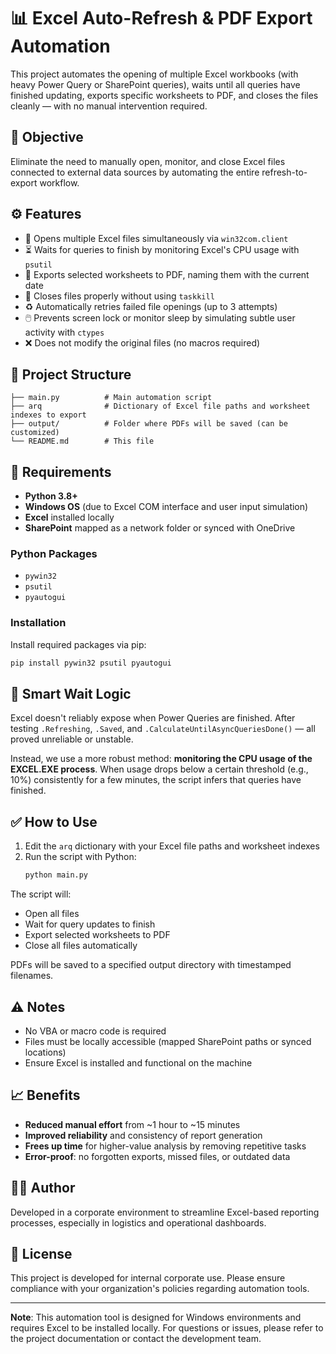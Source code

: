 # 📊 Excel Auto-Refresh & PDF Export Automation

This project automates the opening of multiple Excel workbooks (with heavy Power Query or SharePoint queries), waits until all queries have finished updating, exports specific worksheets to PDF, and closes the files cleanly — with no manual intervention required.

## 🚀 Objective

Eliminate the need to manually open, monitor, and close Excel files connected to external data sources by automating the entire refresh-to-export workflow.

## ⚙️ Features

- 🔄 Opens multiple Excel files simultaneously via `win32com.client`
- ⏳ Waits for queries to finish by monitoring Excel's CPU usage with `psutil`
- 📂 Exports selected worksheets to PDF, naming them with the current date
- 🛑 Closes files properly without using `taskkill`
- ♻️ Automatically retries failed file openings (up to 3 attempts)
- 🖱️ Prevents screen lock or monitor sleep by simulating subtle user activity with `ctypes`
- ❌ Does not modify the original files (no macros required)

## 📁 Project Structure

```
├── main.py          # Main automation script
├── arq              # Dictionary of Excel file paths and worksheet indexes to export
├── output/          # Folder where PDFs will be saved (can be customized)
└── README.md        # This file
```

## 🧰 Requirements

- **Python 3.8+**
- **Windows OS** (due to Excel COM interface and user input simulation)
- **Excel** installed locally
- **SharePoint** mapped as a network folder or synced with OneDrive

### Python Packages

- `pywin32`
- `psutil`
- `pyautogui`

### Installation

Install required packages via pip:

```bash
pip install pywin32 psutil pyautogui
```

## 🧠 Smart Wait Logic

Excel doesn't reliably expose when Power Queries are finished. After testing `.Refreshing`, `.Saved`, and `.CalculateUntilAsyncQueriesDone()` — all proved unreliable or unstable.

Instead, we use a more robust method: **monitoring the CPU usage of the EXCEL.EXE process**. When usage drops below a certain threshold (e.g., 10%) consistently for a few minutes, the script infers that queries have finished.

## ✅ How to Use

1. Edit the `arq` dictionary with your Excel file paths and worksheet indexes
2. Run the script with Python:
   ```bash
   python main.py
   ```

The script will:
- Open all files
- Wait for query updates to finish
- Export selected worksheets to PDF
- Close all files automatically

PDFs will be saved to a specified output directory with timestamped filenames.

## ⚠️ Notes

- No VBA or macro code is required
- Files must be locally accessible (mapped SharePoint paths or synced locations)
- Ensure Excel is installed and functional on the machine

## 📈 Benefits

- **Reduced manual effort** from ~1 hour to ~15 minutes
- **Improved reliability** and consistency of report generation
- **Frees up time** for higher-value analysis by removing repetitive tasks
- **Error-proof**: no forgotten exports, missed files, or outdated data

## 👨‍💻 Author

Developed in a corporate environment to streamline Excel-based reporting processes, especially in logistics and operational dashboards.

## 📄 License

This project is developed for internal corporate use. Please ensure compliance with your organization's policies regarding automation tools.

---

**Note**: This automation tool is designed for Windows environments and requires Excel to be installed locally. For questions or issues, please refer to the project documentation or contact the development team. 
